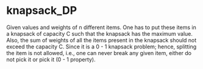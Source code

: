 # knapsack_DP

Given values and weights of n different items. One has to put these items in a knapsack of capacity C such that the knapsack has the maximum value. Also, the sum of weights of all the items present in the knapsack should not exceed the capacity C. Since it is a 0 - 1 knapsack problem; hence, splitting the item is not allowed, i.e., one can never break any given item, either do not pick it or pick it (0 - 1 property).

